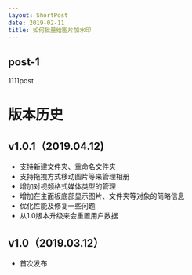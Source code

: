 ```yaml
---
layout: ShortPost
date: 2019-02-11
title: 如何批量给图片加水印
---
```


## post-1
1111post

# 版本历史
## v1.0.1（2019.04.12)
- 支持新建文件夹、重命名文件夹
- 支持拖拽方式移动图片等来管理相册
- 增加对视频格式媒体类型的管理
- 增加在主面板底部显示图片、文件夹等对象的简略信息
- 优化性能及修复一些问题
- 从1.0版本升级来会重置用户数据

## v1.0（2019.03.12）
- 首次发布